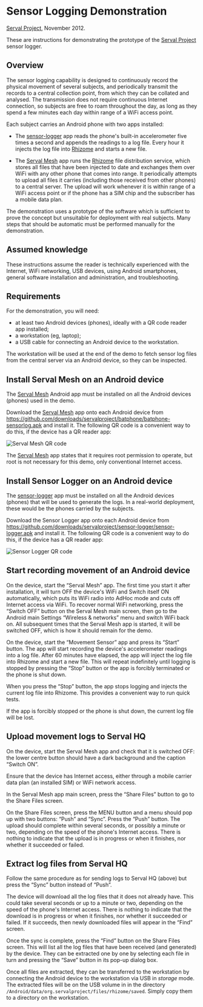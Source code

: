 Sensor Logging Demonstration
============================
[Serval Project][], November 2012.

These are instructions for demonstrating the prototype of the [Serval Project][]
sensor logger.

Overview
--------

The sensor logging capability is designed to continuously record the physical
movement of several subjects, and periodically transmit the records to a
central collection point, from which they can be collated and analysed.  The
transmission does not require continuous Internet connection, so subjects are
free to roam throughout the day, as long as they spend a few minutes each day
within range of a WiFi access point.

Each subject carries an Android phone with two apps installed:

 * The [sensor-logger][] app reads the phone's built-in accelerometer five times a
   second and appends the readings to a log file.  Every hour it injects the
   log file into [Rhizome][] and starts a new file.

 * The [Serval Mesh][] app runs the [Rhizome][] file distribution service,
   which stores all files that have been injected to date and exchanges them
   over WiFi with any other phone that comes into range.  It periodically
   attempts to upload all files it carries (including those received from other
   phones) to a central server.  The upload will work whenever it is within
   range of a WiFi access point or if the phone has a SIM chip and the
   subscriber has a mobile data plan.

The demonstration uses a prototype of the software which is sufficient to prove
the concept but unsuitable for deployment with real subjects.  Many steps that
should be automatic must be performed manually for the demonstration.

Assumed knowledge
-----------------

These instructions assume the reader is technically experienced with the
Internet, WiFi networking, USB devices, using Android smartphones, general
software installation and administration, and troubleshooting.

Requirements
------------

For the demonstration, you will need:

 * at least two Android devices (phones), ideally with a QR code reader app
   installed;
 * a workstation (eg, laptop);
 * a USB cable for connecting an Android device to the workstation.

The workstation will be used at the end of the demo to fetch sensor log files
from the central server via an Android device, so they can be inspected.

Install Serval Mesh on an Android device
----------------------------------------

The [Serval Mesh][] Android app must be installed on all the Android devices
(phones) used in the demo.

Download the [Serval Mesh][] app onto each Android device from
<https://github.com/downloads/servalproject/batphone/batphone-sensorlog.apk>
and install it.  The following QR code is a convenient way to do this, if
the device has a QR reader app:

![Serval Mesh QR code](https://chart.googleapis.com/chart?cht=qr&chs=300x300&chl=https://github.com/downloads/servalproject/batphone/batphone-sensorlog.apk)

The [Serval Mesh][] app states that it requires root permission to operate,
but root is not necessary for this demo, only conventional Internet access.

Install Sensor Logger on an Android device
------------------------------------------

The [sensor-logger][] app must be installed on all the Android devices (phones)
that will be used to generate the logs.  In a real-world deployment, these would
be the phones carried by the subjects.

Download the Sensor Logger app onto each Android device from
<https://github.com/downloads/servalproject/sensor-logger/sensor-logger.apk>
and install it.  The following QR code is a convenient way to do this, if
the device has a QR reader app:

![Sensor Logger QR code](https://chart.googleapis.com/chart?cht=qr&chs=300x300&chl=https://github.com/downloads/servalproject/sensor-logger/sensor-logger.apk)

Start recording movement of an Android device
---------------------------------------------

On the device, start the “Serval Mesh” app.  The first time you start it after
installation, it will turn OFF the device's WiFi and Switch itself ON
automatically, which puts its WiFi radio into AdHoc mode and cuts off Internet
access via WiFi.  To recover normal WiFi networking, press the “Switch OFF”
button on the Serval Mesh main screen, then go to the Android main Settings
“Wireless & networks” menu and switch WiFi back on.  All subsequent times that
the Serval Mesh app is started, it will be switched OFF, which is how it should
remain for the demo.

On the device, start the “Movement Sensor” app and press its “Start” button.
The app will start recording the device's accelerometer readings into a log
file.  After 60 minutes have elapsed, the app will inject the log file into
Rhizome and start a new file.  This will repeat indefinitely until logging is
stopped by pressing the “Stop” button or the app is forcibly terminated or the
phone is shut down.

When you press the “Stop” button, the app stops logging and injects the current
log file into Rhizome.  This provides a convenient way to run quick tests.

If the app is forcibly stopped or the phone is shut down, the current log file
will be lost.

Upload movement logs to Serval HQ
---------------------------------

On the device, start the Serval Mesh app and check that it is switched OFF: the
lower centre button should have a dark background and the caption “Switch ON”.

Ensure that the device has Internet access, either through a mobile carrier
data plan (an installed SIM) or WiFi network access.

In the Serval Mesh app main screen, press the “Share Files” button to go to the
Share Files screen.

On the Share Files screen, press the MENU button and a menu should pop up with
two buttons: “Push” and “Sync”.  Press the “Push” button.  The upload should
complete within several seconds, or possibly a minute or two, depending on the
speed of the phone's Internet access.  There is nothing to indicate that the
upload is in progress or when it finishes, nor whether it succeeded or failed.

Extract log files from Serval HQ
--------------------------------

Follow the same procedure as for sending logs to Serval HQ (above) but press
the “Sync” button instead of “Push”.

The device will download all the log files that it does not already have.  This
could take several seconds or up to a minute or two, depending on the speed of
the phone's Internet access.  There is nothing to indicate that the download is
in progress or when it finishes, nor whether it succeeded or failed.  If it
succeeds, then newly downloaded files will appear in the “Find” screen.

Once the sync is complete, press the “Find” button on the Share Files screen.
This will list all the log files that have been received (and generated) by the
device.  They can be extracted one by one by selecting each file in turn and
pressing the “Save” button in its pop-up dialog box.

Once all files are extracted, they can be transferred to the workstation by
connecting the Android device to the workstation via USB in *storage* mode.
The extracted files will be on the USB volume in in the directory
`/Android/data/org.servalproject/files/rhizome/saved`.  Simply copy them to a
directory on the workstation.


[Serval Project]: http://www.servalproject.org/
[Serval Mesh]: ../README.md
[INSTALL.md]: ../INSTALL.md
[batphone]: http://github.com/servalproject/batphone/
[sensor-logger]: https://github.com/servalproject/sensor-logger/
[CSEM]: http://www.flinders.edu.au/science_engineering/csem/
[Rhizome]: http://developer.servalproject.org/dokuwiki/doku.php?id=content:technologies:rhizome
[rooted]: http://lifehacker.com/5789397/the-always-up+to+date-guide-to-rooting-any-android-phone
